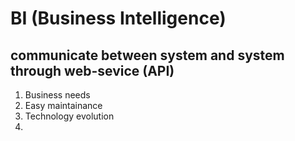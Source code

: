 # BI (Business Intelligence)

## communicate between system and system through web-sevice (API)

1. Business needs
2. Easy maintainance
3. Technology evolution
4. 
